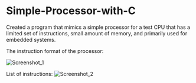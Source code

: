 # Simple-Processor-with-C
Created a program that mimics a simple processor for a test CPU that has a limited set of instructions, small amount of memory, and primarily used for embedded systems.

The instruction format of the processor:

![Screenshot_1](https://user-images.githubusercontent.com/66845298/129250663-4e5e7305-2b82-4511-9eba-f9a23dd325c6.jpg)

List of instructions:
![Screenshot_2](https://user-images.githubusercontent.com/66845298/129250670-43bc93c7-c0a8-4a86-bcc2-7dd4b989ff02.jpg)


